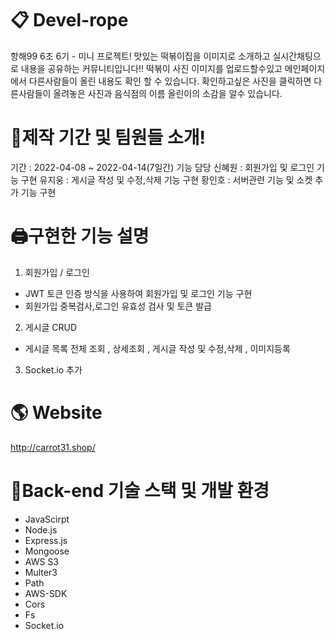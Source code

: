 
📋 Devel-rope
==================
항해99 6조 6기 - 미니 프로젝트!
맛있는 떡볶이집을 이미지로 소개하고 실시간채팅으로 내용을 공유하는 커뮤니티입니다!!
떡볶이 사진 이미지를 업로드할수있고 메인페이지에서 다른사람들이 올린 내용도 확인 할 수 있습니다.
확인하고싶은 사진을 클릭하면 다른사람들이 올려놓은 사진과 음식점의 이름 올린이의 소감을 알수 있습니다.    


💎제작 기간 및 팀원들 소개!
==================
기간 : 2022-04-08 ~ 2022-04-14(7일간)
기능 담당
신혜원 : 회원가입 및 로그인 기능 구현
유지웅 : 게시글 작성 및 수정,삭제 기능 구현
황인호 : 서버관련 기능 및 소켓 추가 기능 구현


🖨구현한 기능 설명
==================
1. 회원가입 / 로그인 
- JWT 토큰 인증 방식을 사용하여 회원가입 및 로그인 기능 구현
- 회원가입 중복검사,로그인 유효성 검사 및 토큰 발급
2. 게시글 CRUD
- 게시글 목록 전체 조회 , 상세조회 , 게시글 작성 및 수정,삭제 , 이미지등록
3. Socket.io 추가   


🌎 Website
==================
http://carrot31.shop/



🎤Back-end 기술 스택 및 개발 환경
==================
- JavaScirpt
- Node.js
- Express.js
- Mongoose
- AWS S3
- Multer3
- Path
- AWS-SDK
- Cors
- Fs
- Socket.io
